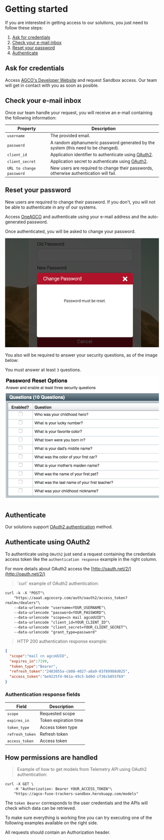 # Getting started

If you are interested in getting access to our solutions, you just need
to follow these steps:

1. [Ask for credentials](#ask-for-credentials)
2. [Check your e-mail inbox](#check-your-e-mail-inbox)
3. [Reset your password](#reset-your-password)
4. [Authenticate](#authenticate)

## Ask for credentials

Access <a href="https://agco-fuse.github.io/" target="_blank">AGCO's
Developer Website</a> and request Sandbox access.
Our team will get in contact with you as soon as posible.

## Check your e-mail inbox

Once our team handle your request, you will receive an e-mail containing
the following information:

Property                 | Description
--------                 | -----------
`username`               | The provided email.
`password`               | A random alphanumeric password generated by the system (this need to be changed).
`client_id`              | Application identifier to authenticate using [OAuth2](#authenticate-using-oauth2).
`client_secret`          | Application secret to authenticate using [OAuth2](#authenticate-using-oauth2).
`URL to change password` | New users are required to change their passwords, otherwise authentication will fail.

## Reset your password

<aside class="notice">
New users are required to change their password. If you don't, you will
not be able to authenticate in any of our systems.
</aside>

Access [OneAGCO](https://aaat.agcocorp.com) and authenticate
using your e-mail address and the auto-generated password.

Once authenticated, you will be asked to change your password.

![reset password](images/user_reset_password.png "Reset passowrd")

You also will be required to answer your security questions, as of the image below:

<aside class="notice">You must answer at least <code>3</code> questions.</aside>

![security questions](images/user_security_questions.png "Security questions")

## Authenticate

Our solutions support [OAuth2 authentication](#authenticate-using-oauth2) method.

## Authenticate using OAuth2

To authenticate using `OAuth2` just send a request containing the credentials
access token like the `authentication response` example in the right column.

For more details about OAuth2 access the [http://oauth.net/2/](http://oauth.net/2/)

<blockquote class='lang-specific curl'><p>`curl` example of OAuth2 authentication:</p></blockquote>

```curl
curl -k -X "POST"\
    "https://aaat.agcocorp.com/auth/oauth2/access_token?realm=/dealers"\
    --data-urlencode "username=YOUR_USERNAME"\
    --data-urlencode "password=YOUR_PASSWORD"\
    --data-urlencode "scope=cn mail agcoUUID"\
    --data-urlencode "client_id=YOUR_CLIENT_ID"\
    --data-urlencode "client_secret=YOUR_CLIENT_SECRET"\
    --data-urlencode "grant_type=password"
```

<blockquote class='lang-specific json'><p>HTTP 200 authentication response example:</p></blockquote>

```json
{
  "scope":"mail cn agcoUUID",
  "expires_in":7199,
  "token_type":"Bearer",
  "refresh_token":"2483055a-cb08-4027-a8a9-03f89988d025",
  "access_token":"be9225f4-961a-49c5-bd0d-cf36cb855f69"
}
```

### Authentication response fields

Field           | Description
-----           | -----------
`scope`         | Requested scope
`expires_in`    | Token expiration time
`token_type`    | Access token type
`refresh_token` | Refresh token
`access_token`  | Access token

## How permissions are handled

<blockquote class='lang-specific curl'><p>Example of how to get models from Telemetry API using OAuth2 authentication:</p></blockquote>

```curl
curl -X GET \
    -H "Authorization: Bearer YOUR_ACCESS_TOKEN"\
    "https://agco-fuse-trackers-sandbox.herokuapp.com/models"
```

The `token Bearer` corresponds to the user credentials and the APIs
will check which data can be retrieved.

To make sure everything is working fine you can try executing one
of the following examples available on the right side.

<aside class="notice">
All requests should contain an Authorization header.
</aside>
